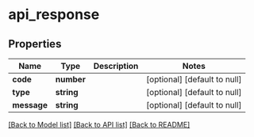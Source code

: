 # api_response

## Properties
Name | Type | Description | Notes
------------ | ------------- | ------------- | -------------
**code** | **number** |  | [optional] [default to null]
**type** | **string** |  | [optional] [default to null]
**message** | **string** |  | [optional] [default to null]

[[Back to Model list]](../README.md#documentation-for-models) [[Back to API list]](../README.md#documentation-for-api-endpoints) [[Back to README]](../README.md)


